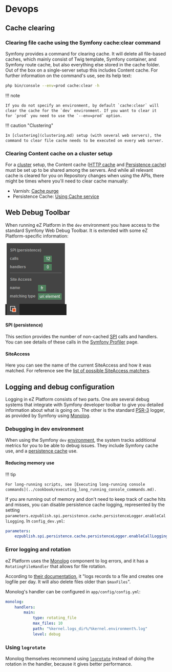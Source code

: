 # Devops

## Cache clearing

### Clearing file cache using the Symfony cache:clear command

Symfony provides a command for clearing cache. It will delete all file-based caches, which mainly consist of Twig template, Symfony container, and Symfony route cache, but also everything else stored in the cache folder. Out of the box on a single-server setup this includes Content cache. For further information on the command's use, see its help text:

``` bash
php bin/console --env=prod cache:clear -h
```

!!! note

    If you do not specify an environment, by default `cache:clear` will clear the cache for the `dev` environment. If you want to clear it for `prod` you need to use the `--env=prod` option.

!!! caution "Clustering"

    In [clustering](clustering.md) setup (with several web servers), the command to clear file cache needs to be executed on every web server.

### Clearing Content cache on a cluster setup

For a [cluster](clustering.md) setup, the Content cache ([HTTP cache](http_cache.md) and [Persistence cache](persistence_cache.md)) must be set up to be shared among the servers. And while all relevant cache is cleared for you on Repository changes when using the APIs, there might be times where you'll need to clear cache manually: 

- Varnish: [Cache purge](http_cache.md#cache-purge)
- Persistence Cache: [Using Cache service](persistence_cache.md#using-cache-service)

## Web Debug Toolbar

When running eZ Platform in the `dev` environment you have access to the standard Symfony Web Debug Toolbar. It is extended with some eZ Platform-specific information:

![eZ Platform info in Web Debug Toolbar](img/web_debug_toolbar.png "eZ Platform info in Web Debug Toolbar")

#### SPI (persistence)

This section provides the number of non-cached [SPI](repository.md#spi) calls and handlers. You can see details of these calls in the [Symfony Profiler](http://symfony.com/doc/2.8/profiler.html) page.

#### SiteAccess

Here you can see the name of the current SiteAccess and how it was matched. For reference see the [list of possible SiteAccess matchers](siteaccess.md#available-matchers).

## Logging and debug configuration

Logging in eZ Platform consists of two parts.
One are several debug systems that integrate with Symfony developer toolbar to give you detailed information about what is going on.
The other is the standard [PSR-3](https://github.com/php-fig/fig-standards/blob/master/accepted/PSR-3-logger-interface.md) logger, as provided by Symfony using [Monolog](https://github.com/Seldaek/monolog).

### Debugging in dev environment

When using the Symfony `dev` [environment](environments.md), the system tracks additional metrics for you to be able to debug issues. They
include Symfony cache use, and a [persistence cache](persistence_cache.md#persistence-cache-configuration) use.

#### Reducing memory use

!!! tip

    For long-running scripts, see [Executing long-running console commands](../cookbook/executing_long_running_console_commands.md).

If you are running out of memory and don't need to keep track of cache hits and misses, you can disable persistence cache logging, represented by the setting `parameters.ezpublish.spi.persistence.cache.persistenceLogger.enableCallLogging`. In `config_dev.yml`:

``` yaml
parameters:
    ezpublish.spi.persistence.cache.persistenceLogger.enableCallLogging: false
```

### Error logging and rotation

eZ Platform uses the [Monolog](https://github.com/Seldaek/monolog) component to log errors, and it has a `RotatingFileHandler` that allows for file rotation.

According to [their documentation](https://seldaek.github.io/monolog/doc/02-handlers-formatters-processors.html#log-to-files-and-syslog), it "logs records to a file and creates one logfile per day. It will also delete files older than `$maxFiles`".

Monolog's handler can be configured in `app/config/config.yml`:

``` yaml
monolog:
    handlers:
        main:
            type: rotating_file
            max_files: 10
            path: "%kernel.logs_dir%/%kernel.environment%.log"
            level: debug
```

### Using `logrotate`

Monolog themselves recommend using [`logrotate`](https://manpages.debian.org/jessie/logrotate/logrotate.8.en.html) instead of doing the rotation in the handler, because it gives better performance.
